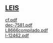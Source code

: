 <a href="http://arthurfelixgr.github.io/tcc/leis" target="_blank">LEIS</a>
----
<a href="http://docs.google.com/viewer?url=https://github.com/arthurfelixgr/tcc/raw/master/leis/cf.pdf" target="_blank">cf.pdf</a><br>
<a href="http://docs.google.com/viewer?url=https://github.com/arthurfelixgr/tcc/raw/master/leis/dec-7581.pdf" target="_blank">dec-7581.pdf</a><br>
<a href="http://docs.google.com/viewer?url=https://github.com/arthurfelixgr/tcc/raw/master/leis/L8666compilado.pdf" target="_blank">L8666compilado.pdf</a><br>
<a href="http://docs.google.com/viewer?url=https://github.com/arthurfelixgr/tcc/raw/master/leis/l-12462.pdf" target="_blank">l-12462.pdf</a><br>
